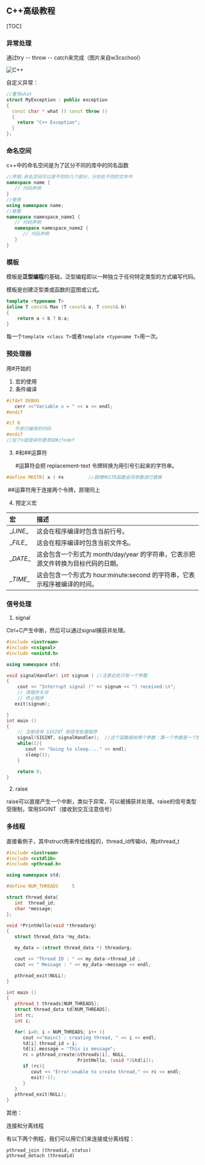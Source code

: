 ## C++高级教程

[TOC]

### 异常处理

通过try -- throw -- catch来完成（图片来自w3cschool）

![C++](https://7n.w3cschool.cn/statics/images/course/cpp_exceptions.jpg)

自定义异常：

```c++
//重写what
struct MyException : public exception
{
  const char * what () const throw ()
  {
    return "C++ Exception";
  }
};
```

### 命名空间

c++中的命名空间是为了区分不同的库中的同名函数

```c++
//声明,命名空间可以是不同的几个部分，分别在不同的文件中
namespace name {
   // 代码声明
}
//使用
using namespace name;
//嵌套
namespace namespace_name1 {
   // 代码声明
   namespace namespace_name2 {
      // 代码声明
   }
}
```

### 模板

模板是**泛型编程**的基础，泛型编程即以一种独立于任何特定类型的方式编写代码。

模板是创建泛型类或函数的蓝图或公式。

```c++
template <typename T>
inline T const& Max (T const& a, T const& b) 
{ 
    return a < b ? b:a; 
} 
```

每一个`template <class T>`或者`template <typename T>`用一次。

### 预处理器

用#开始的

1. 宏的使用
2. 条件编译

```c++
#ifdef DEBUG
   cerr <<"Variable x = " << x << endl; 
#endif

#if 0
   不进行编译的代码
#endif
//加了n就是非的意思如#ifndef
```

3. #和##运算符

   #运算符会把 replacement-text 令牌转换为用引号引起来的字符串。

```c++
#define MKSTR( x ) #x         //调用MKSTR函数会将参数进行替换
```

​		##运算符用于连接两个令牌，原理同上

4. 预定义宏

| 宏       | 描述                                                         |
| :------- | :----------------------------------------------------------- |
| \__LINE__ | 这会在程序编译时包含当前行号。                               |
| \__FILE__ | 这会在程序编译时包含当前文件名。                             |
| \__DATE__ | 这会包含一个形式为 month/day/year 的字符串，它表示把源文件转换为目标代码的日期。 |
| \__TIME__ | 这会包含一个形式为 hour:minute:second 的字符串，它表示程序被编译的时间。 |

### 信号处理

1. signal

Ctrl+C产生中断，然后可以通过signal捕获并处理。

```c++
#include <iostream>
#include <csignal>
#include <unistd.h>

using namespace std;

void signalHandler( int signum ) //注意此处只有一个参数
{
    cout << "Interrupt signal (" << signum << ") received.\n";
    // 清理并关闭
    // 终止程序  
   exit(signum);  

}
int main ()
{
    // 注册信号 SIGINT 和信号处理程序
    signal(SIGINT, signalHandler);  //这个函数接收两个参数：第一个参数是一个整数，代表了信号的编号；第二个参数是一个指向信号处理函数的指针。
    while(1){
       cout << "Going to sleep...." << endl;
       sleep(1);
    }

    return 0;
}
```

2. raise

raise可以直接产生一个中断，类似于异常，可以被捕获并处理。raise的信号类型受限制，常用SIGINT（接收到交互注意信号）



### 多线程

直接看例子，其中struct用来传给线程的，thread_id传输id，用pthread_t

```c++
#include <iostream>
#include <cstdlib>
#include <pthread.h>

using namespace std;

#define NUM_THREADS     5

struct thread_data{
   int  thread_id;
   char *message;
};

void *PrintHello(void *threadarg)
{
   struct thread_data *my_data;

   my_data = (struct thread_data *) threadarg;

   cout << "Thread ID : " << my_data->thread_id ;
   cout << " Message : " << my_data->message << endl;

   pthread_exit(NULL);
}

int main ()
{
   pthread_t threads[NUM_THREADS];
   struct thread_data td[NUM_THREADS];
   int rc;
   int i;

   for( i=0; i < NUM_THREADS; i++ ){
      cout <<"main() : creating thread, " << i << endl;
      td[i].thread_id = i;
      td[i].message = "This is message";
      rc = pthread_create(&threads[i], NULL,
                          PrintHello, (void *)&td[i]);
      if (rc){
         cout << "Error:unable to create thread," << rc << endl;
         exit(-1);
      }
   }
   pthread_exit(NULL);
}
```

其他：

连接和分离线程

有以下两个例程，我们可以用它们来连接或分离线程：

```
pthread_join (threadid, status) 
pthread_detach (threadid) 
```

